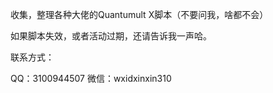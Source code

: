 收集，整理各种大佬的Quantumult X脚本（不要问我，啥都不会）

如果脚本失效，或者活动过期，还请告诉我一声哈。

联系方式：

QQ：3100944507   微信：wxidxinxin310
